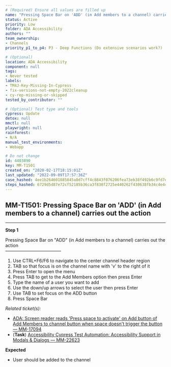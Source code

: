 ```yaml
---
# (Required) Ensure all values are filled up
name: "Pressing Space Bar on 'ADD' (in Add members to a channel) carries out the action"
status: Active
priority: Low
folder: ADA Accessibility
authors: ""
team_ownership: 
- Channels
priority_p1_to_p4: P3 - Deep Functions (Do extensive scenarios work?)

# (Optional)
location: ADA Accessibility
component: null
tags: 
- Never tested
labels: 
- TM4J-Key-Missing-In-Cypress
- fix-versions-not-empty-2022cleanup
- cy-rep-missing-or-skipped
tested_by_contributor: ""

# (Optional) Test type and tools
cypress: Update
detox: null
mmctl: null
playwright: null
rainforest: 
- N/A
manual_test_environments: 
- Webapp

# Do not change
id: 4403890
key: MM-T1501
created_on: "2020-02-17T18:15:01Z"
last_updated: "2022-09-09T17:57:36Z"
case_hashed: 4ee1b264601885845a8d7cff4c8843f076206fea73eb38f492b6c9fd7e22ce31dd0d13f1b369b73784f4f928f2c5b61c
steps_hashed: 6729d5d87e72cf52185b36ca3f838f2725e440262f430638fb34c4e4cee22346b1b3dad29d0937c0cfe15868bbd8ed1c
---
```


<!-- (Auto-generated) Based on frontmatter's "key" and "name" -->

## MM-T1501: Pressing Space Bar on 'ADD' (in Add members to a channel) carries out the action

---

**Step 1**

Pressing Space Bar on "ADD" (in Add members to a channel) carries out the action\
–––––––––––––––––––––––––

1. Use CTRL+F6/F6 to navigate to the center channel header region
2. TAB so that focus is on the channel name with 'v' to the right of it
3. Press Enter to open the menu
4. Press TAB to get to the Add Members option then press Enter
5. Type the name of a user you want to add
6. Use the down/up arrows to select the user then press Enter
7. Use TAB to set focus on the ADD button
8. Press Space Bar

_Related ticket(s):_

- [ADA: Screen reader reads 'Press space to activate' on Add button of Add Members to channel button when space doesn't trigger the button — MM-17094](https://mattermost.atlassian.net/browse/MM-17094)
- (**Task**) [Accessibility Cypress Test Automation: Accessibility Support in Modals & Dialogs — MM-22623](https://mattermost.atlassian.net/browse/MM-22623)

**Expected**

- User should be added to the channel
